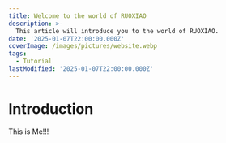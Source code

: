 ```yaml
---
title: Welcome to the world of RUOXIAO
description: >-
  This article will introduce you to the world of RUOXIAO.
date: '2025-01-07T22:00:00.000Z'
coverImage: /images/pictures/website.webp
tags:
  - Tutorial
lastModified: '2025-01-07T22:00:00.000Z'
---
```

# Introduction
This is Me!!!